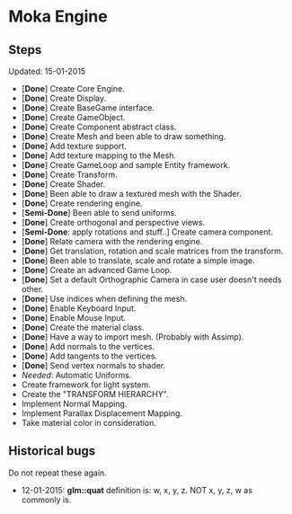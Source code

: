 # Moka Engine

## Steps
Updated: 15-01-2015

* [**Done**] Create Core Engine.
* [**Done**] Create Display. 
* [**Done**] Create BaseGame interface. 
* [**Done**] Create GameObject. 
* [**Done**] Create Component abstract class. 
* [**Done**] Create Mesh and been able to draw something. 
* [**Done**] Add texture support. 
* [**Done**] Add texture mapping to the Mesh. 
* [**Done**] Create GameLoop and sample Entity framework. 
* [**Done**] Create Transform. 
* [**Done**] Create Shader. 
* [**Done**] Been able to draw a textured mesh with the Shader. 
* [**Done**] Create rendering engine. 
* [**Semi-Done**] Been able to send uniforms. 
* [**Done**] Create orthogonal and perspective views. 
* [**Semi-Done**: apply rotations and stuff..] Create camera component. 
* [**Done**] Relate camera with the rendering engine. 
* [**Done**] Get translation, rotation and scale matrices from the transform. 
* [**Done**] Been able to translate, scale and rotate a simple image.
* [**Done**] Create an advanced Game Loop. 
* [**Done**] Set a default Orthographic Camera in case user doesn't needs other.
* [**Done**] Use indices when defining the mesh.
* [**Done**] Enable Keyboard Input.
* [**Done**] Enable Mouse Input.
* [**Done**] Create the material class.
* [**Done**] Have a way to import mesh. (Probably with Assimp).
* [**Done**] Add normals to the vertices.
* [**Done**] Add tangents to the vertices.
* [**Done**] Send vertex normals to shader.
* *Needed*: Automatic Uniforms.
* Create framework for light system.
* Create the "TRANSFORM HIERARCHY".
* Implement Normal Mapping.
* Implement Parallax Displacement Mapping.
* Take material color in consideration.

## Historical bugs

Do not repeat these again.

* 12-01-2015: **glm::quat** definition is: w, x, y, z. NOT x, y, z, w as commonly is.